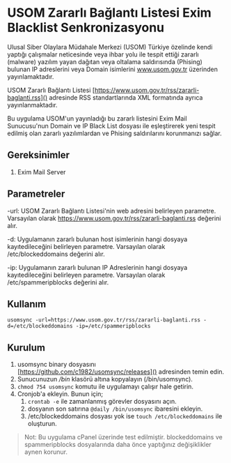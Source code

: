 # USOM Zararlı Bağlantı Listesi Exim Blacklist Senkronizasyonu
Ulusal Siber Olaylara Müdahale Merkezi (USOM) Türkiye özelinde kendi yaptığı çalışmalar neticesinde veya ihbar yolu ile tespit ettiği zararlı (malware) yazılım yayan dağıtan veya oltalama saldırısında (Phising) bulunan IP adreslerini veya Domain isimlerini www.usom.gov.tr üzerinden yayınlamaktadır.

USOM Zararlı Bağlantı Listesi [https://www.usom.gov.tr/rss/zararli-baglanti.rss]() adresinde RSS standartlarında XML formatında ayrıca yayınlanmaktadır. 

Bu uygulama USOM'un yayınladığı bu zararlı listesini Exim Mail Sunucusu'nun Domain ve IP Black List dosyası ile eşleştirerek yeni tespit edilmiş olan zararlı yazılımlardan ve Phising saldırılarını korunmanızı sağlar.

## Gereksinimler
1. Exim Mail Server

## Parametreler
-url: USOM Zararlı Bağlantı Listesi'nin web adresini belirleyen parametre. Varsayılan olarak https://www.usom.gov.tr/rss/zararli-baglanti.rss değerini alır.

-d: Uygulamanın zararlı bulunan host isimlerinin hangi dosyaya kayıtedileceğini belirleyen parametre. Varsayılan olarak /etc/blockeddomains değerini alır.

-ip: Uygulamanın zararlı bulunan IP Adreslerinin hangi dosyaya kayıtedileceğini belirleyen parametre. Varsayılan olarak /etc/spammeripblocks değerini alır.

## Kullanım
`usomsync -url=https://www.usom.gov.tr/rss/zararli-baglanti.rss -d=/etc/blockeddomains -ip=/etc/spammeripblocks`

## Kurulum
1. usomsync binary dosyasını [https://github.com/c1982/usomsync/releases]() adresinden temin edin.
2. Sunucunuzun _/bin_ klasörü altına kopyalayın (/bin/usomsync).
3. `chmod 754 usomsync` komutu ile uygulamayı çalışır hale getirin.
4. Cronjob'a ekleyin. Bunun için;
	1. `crontab -e` ile zamanlanmış görevler dosyasını açın.
	2. dosyanın son satırına `@daily /bin/usomsync` ibaresini ekleyin.
	3. /etc/blockeddomains dosyası yok ise `touch /etc/blockeddomains` ile oluşturun.

> Not: Bu uygulama cPanel üzerinde test edilmiştir. blockeddomains ve spammeripblocks dosyalarında daha önce yaptığınız değişiklikler aynen korunur.